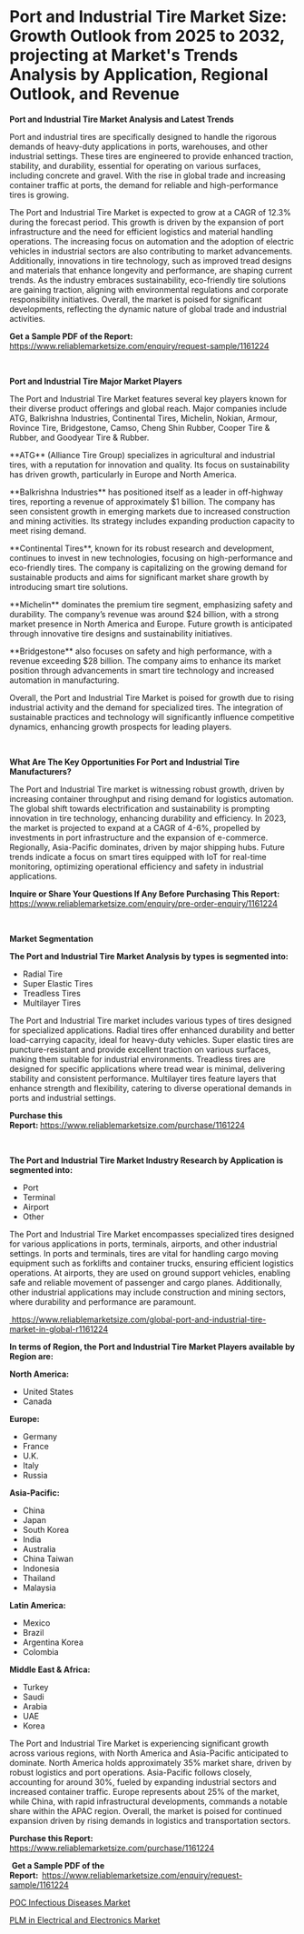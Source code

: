<p><h1>Port and Industrial Tire Market Size: Growth Outlook from 2025 to 2032, projecting at Market's Trends Analysis by Application, Regional Outlook, and Revenue</h1></p><p><strong>Port and Industrial Tire Market Analysis and Latest Trends</strong></p>
<p><p>Port and industrial tires are specifically designed to handle the rigorous demands of heavy-duty applications in ports, warehouses, and other industrial settings. These tires are engineered to provide enhanced traction, stability, and durability, essential for operating on various surfaces, including concrete and gravel. With the rise in global trade and increasing container traffic at ports, the demand for reliable and high-performance tires is growing.</p><p>The Port and Industrial Tire Market is expected to grow at a CAGR of 12.3% during the forecast period. This growth is driven by the expansion of port infrastructure and the need for efficient logistics and material handling operations. The increasing focus on automation and the adoption of electric vehicles in industrial sectors are also contributing to market advancements. Additionally, innovations in tire technology, such as improved tread designs and materials that enhance longevity and performance, are shaping current trends. As the industry embraces sustainability, eco-friendly tire solutions are gaining traction, aligning with environmental regulations and corporate responsibility initiatives. Overall, the market is poised for significant developments, reflecting the dynamic nature of global trade and industrial activities.</p></p>
<p><strong>Get a Sample PDF of the Report:&nbsp;</strong> <a href="https://www.reliablemarketsize.com/enquiry/request-sample/1161224?utm_campaign=2003&utm_medium=2&utm_source=Github&utm_content=ia&utm_term=22032025&utm_id=port-and-industrial-tire">https://www.reliablemarketsize.com/enquiry/request-sample/1161224</a></p>
<p>&nbsp;</p>
<p><strong>Port and Industrial Tire Major Market Players</strong></p>
<p><p>The Port and Industrial Tire Market features several key players known for their diverse product offerings and global reach. Major companies include ATG, Balkrishna Industries, Continental Tires, Michelin, Nokian, Armour, Rovince Tire, Bridgestone, Camso, Cheng Shin Rubber, Cooper Tire & Rubber, and Goodyear Tire & Rubber.</p><p>**ATG** (Alliance Tire Group) specializes in agricultural and industrial tires, with a reputation for innovation and quality. Its focus on sustainability has driven growth, particularly in Europe and North America.</p><p>**Balkrishna Industries** has positioned itself as a leader in off-highway tires, reporting a revenue of approximately $1 billion. The company has seen consistent growth in emerging markets due to increased construction and mining activities. Its strategy includes expanding production capacity to meet rising demand.</p><p>**Continental Tires**, known for its robust research and development, continues to invest in new technologies, focusing on high-performance and eco-friendly tires. The company is capitalizing on the growing demand for sustainable products and aims for significant market share growth by introducing smart tire solutions.</p><p>**Michelin** dominates the premium tire segment, emphasizing safety and durability. The company’s revenue was around $24 billion, with a strong market presence in North America and Europe. Future growth is anticipated through innovative tire designs and sustainability initiatives.</p><p>**Bridgestone** also focuses on safety and high performance, with a revenue exceeding $28 billion. The company aims to enhance its market position through advancements in smart tire technology and increased automation in manufacturing.</p><p>Overall, the Port and Industrial Tire Market is poised for growth due to rising industrial activity and the demand for specialized tires. The integration of sustainable practices and technology will significantly influence competitive dynamics, enhancing growth prospects for leading players.</p></p>
<p>&nbsp;</p>
<p><strong>What Are The Key Opportunities For Port and Industrial Tire Manufacturers?</strong></p>
<p><p>The Port and Industrial Tire market is witnessing robust growth, driven by increasing container throughput and rising demand for logistics automation. The global shift towards electrification and sustainability is prompting innovation in tire technology, enhancing durability and efficiency. In 2023, the market is projected to expand at a CAGR of 4-6%, propelled by investments in port infrastructure and the expansion of e-commerce. Regionally, Asia-Pacific dominates, driven by major shipping hubs. Future trends indicate a focus on smart tires equipped with IoT for real-time monitoring, optimizing operational efficiency and safety in industrial applications.</p></p>
<p><strong>Inquire or Share Your Questions If Any Before Purchasing This Report:</strong> <a href="https://www.reliablemarketsize.com/enquiry/pre-order-enquiry/1161224?utm_campaign=2003&utm_medium=2&utm_source=Github&utm_content=ia&utm_term=22032025&utm_id=port-and-industrial-tire">https://www.reliablemarketsize.com/enquiry/pre-order-enquiry/1161224</a></p>
<p>&nbsp;</p>
<p><strong>Market Segmentation</strong></p>
<p><strong>The Port and Industrial Tire Market Analysis by types is segmented into:</strong></p>
<p><ul><li>Radial Tire</li><li>Super Elastic Tires</li><li>Treadless Tires</li><li>Multilayer Tires</li></ul></p>
<p><p>The Port and Industrial Tire market includes various types of tires designed for specialized applications. Radial tires offer enhanced durability and better load-carrying capacity, ideal for heavy-duty vehicles. Super elastic tires are puncture-resistant and provide excellent traction on various surfaces, making them suitable for industrial environments. Treadless tires are designed for specific applications where tread wear is minimal, delivering stability and consistent performance. Multilayer tires feature layers that enhance strength and flexibility, catering to diverse operational demands in ports and industrial settings.</p></p>
<p><strong>Purchase this Report:&nbsp;</strong><a href="https://www.reliablemarketsize.com/purchase/1161224?utm_campaign=2003&utm_medium=2&utm_source=Github&utm_content=ia&utm_term=22032025&utm_id=port-and-industrial-tire">https://www.reliablemarketsize.com/purchase/1161224</a></p>
<p>&nbsp;</p>
<p><strong>The Port and Industrial Tire Market Industry Research by Application is segmented into:</strong></p>
<p><ul><li>Port</li><li>Terminal</li><li>Airport</li><li>Other</li></ul></p>
<p><p>The Port and Industrial Tire Market encompasses specialized tires designed for various applications in ports, terminals, airports, and other industrial settings. In ports and terminals, tires are vital for handling cargo moving equipment such as forklifts and container trucks, ensuring efficient logistics operations. At airports, they are used on ground support vehicles, enabling safe and reliable movement of passenger and cargo planes. Additionally, other industrial applications may include construction and mining sectors, where durability and performance are paramount.</p></p>
<p><a href="https://www.reliablemarketsize.com/global-port-and-industrial-tire-market-in-global-r1161224?utm_campaign=2003&utm_medium=2&utm_source=Github&utm_content=ia&utm_term=22032025&utm_id=port-and-industrial-tire">&nbsp;https://www.reliablemarketsize.com/global-port-and-industrial-tire-market-in-global-r1161224</a></p>
<p><strong>In terms of Region, the Port and Industrial Tire Market Players available by Region are:</strong></p>
<p>
    <p> <strong> North America: </strong>
        <ul>
            <li>United States</li>
            <li>Canada</li>
        </ul>
        </p> 
    <p> <strong> Europe: </strong>
        <ul>
            <li>Germany</li>
            <li>France</li>
            <li>U.K.</li>
            <li>Italy</li>
            <li>Russia</li>
        </ul>
        </p> 
    <p> <strong> Asia-Pacific: </strong>
        <ul>
            <li>China</li>
            <li>Japan</li>
            <li>South Korea</li>
            <li>India</li>
            <li>Australia</li>
            <li>China Taiwan</li>
            <li>Indonesia</li>
            <li>Thailand</li>
            <li>Malaysia</li>
        </ul>
        </p> 
    <p> <strong> Latin America: </strong>
        <ul>
            <li>Mexico</li>
            <li>Brazil</li>
            <li>Argentina Korea</li>
            <li>Colombia</li>
        </ul>
        </p> 
    <p> <strong> Middle East & Africa: </strong>
        <ul>
            <li>Turkey</li>
            <li>Saudi</li>
            <li>Arabia</li>
            <li>UAE</li>
            <li>Korea</li>
        </ul>
    </p>
    </p>
<p><p>The Port and Industrial Tire Market is experiencing significant growth across various regions, with North America and Asia-Pacific anticipated to dominate. North America holds approximately 35% market share, driven by robust logistics and port operations. Asia-Pacific follows closely, accounting for around 30%, fueled by expanding industrial sectors and increased container traffic. Europe represents about 25% of the market, while China, with rapid infrastructural developments, commands a notable share within the APAC region. Overall, the market is poised for continued expansion driven by rising demands in logistics and transportation sectors.</p></p>
<p><strong>Purchase this Report: </strong><a href="https://www.reliablemarketsize.com/purchase/1161224?utm_campaign=2003&utm_medium=2&utm_source=Github&utm_content=ia&utm_term=22032025&utm_id=port-and-industrial-tire">https://www.reliablemarketsize.com/purchase/1161224</a></p>
<p>&nbsp;<strong>Get a Sample PDF of the Report:&nbsp;&nbsp;</strong><a href="https://www.reliablemarketsize.com/enquiry/request-sample/1161224?utm_campaign=2003&utm_medium=2&utm_source=Github&utm_content=ia&utm_term=22032025&utm_id=port-and-industrial-tire">https://www.reliablemarketsize.com/enquiry/request-sample/1161224</a></p>
<p><strong></strong></p>
<p><p><a href="https://github.com/gulaimolin/Market-Research-Report-List-7/blob/main/poc-infectious-diseases-market.md?utm_campaign=2003&utm_medium=2&utm_source=Github&utm_content=ia&utm_term=22032025&utm_id=port-and-industrial-tire">POC Infectious Diseases Market</a></p><p><a href="https://github.com/nicoletavirag/Market-Research-Report-List-5/blob/main/plm-in-electrical-and-electronics-market.md?utm_campaign=2003&utm_medium=2&utm_source=Github&utm_content=ia&utm_term=22032025&utm_id=port-and-industrial-tire">PLM in Electrical and Electronics Market</a></p></p>